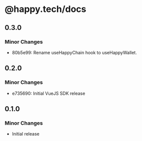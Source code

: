 # @happy.tech/docs

## 0.3.0

### Minor Changes

- 80b5e99: Rename useHappyChain hook to useHappyWallet.

## 0.2.0

### Minor Changes

- e735690: Initial VueJS SDK release

## 0.1.0

### Minor Changes

- Initial release
